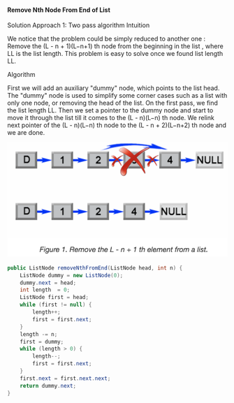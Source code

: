#### Remove Nth Node From End of List
Solution
Approach 1: Two pass algorithm
Intuition

We notice that the problem could be simply reduced to another one : Remove the (L - n + 1)(L−n+1) th node from the beginning in the list , where LL is the list length. This problem is easy to solve once we found list length LL.

Algorithm

First we will add an auxiliary "dummy" node, which points to the list head. The "dummy" node is used to simplify some corner cases such as a list with only one node, or removing the head of the list. On the first pass, we find the list length LL. Then we set a pointer to the dummy node and start to move it through the list till it comes to the (L - n)(L−n) th node. We relink next pointer of the (L - n)(L−n) th node to the (L - n + 2)(L−n+2) th node and we are done.

![NodeList](../../../img/NodeList.png)

```java
public ListNode removeNthFromEnd(ListNode head, int n) {
    ListNode dummy = new ListNode(0);
    dummy.next = head;
    int length  = 0;
    ListNode first = head;
    while (first != null) {
        length++;
        first = first.next;
    }
    length -= n;
    first = dummy;
    while (length > 0) {
        length--;
        first = first.next;
    }
    first.next = first.next.next;
    return dummy.next;
}
```